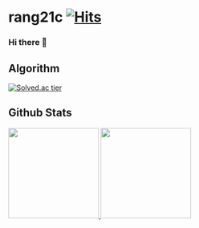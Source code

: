 # rang21c   [![Hits](https://hits.seeyoufarm.com/api/count/incr/badge.svg?url=https%3A%2F%2Fgithub.com%2Frang21c%2Fhit-counter&count_bg=%2354D7C6&title_bg=%23DBB3A9&icon=&icon_color=%23E7E7E7&title=Hits&edge_flat=false)](https://hits.seeyoufarm.com)
### Hi there 👋

## Algorithm
[![Solved.ac tier](http://mazassumnida.wtf/api/v2/generate_badge?boj=rang21c)](https://solved.ac/rang21c)

## Github Stats  
<a href="#">
  <img src="https://github-readme-stats.vercel.app/api?username=rang21c&theme=react&show_icons=true" height="180px">
</a>
<a href="#">
  <img src="https://github-readme-stats.vercel.app/api/top-langs/?username=rang21c&theme=react&exclude_repo=WordCloud,Crawling&layout=compact" height="180px">
</a>

<br/>  

<!--[![Top Langs](https://github-readme-stats.vercel.app/api/top-langs/?username=rang21c&layout=compact)](https://github.com/anuraghazra/github-readme-stats)-->
